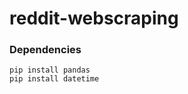 # reddit-webscraping
### Dependencies
```` pip install pandas ```` <br/>
```` pip install datetime ````
